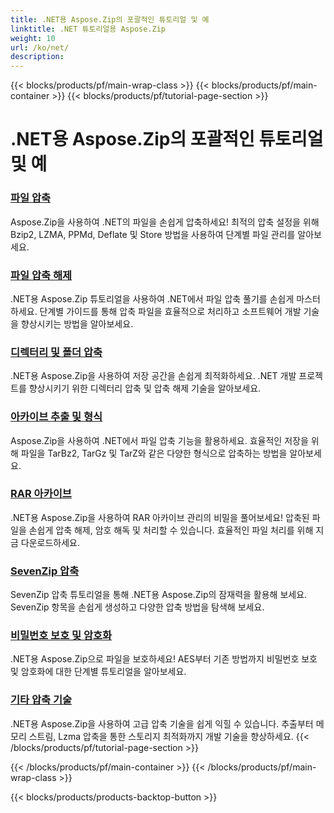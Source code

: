 ```yaml
---
title: .NET용 Aspose.Zip의 포괄적인 튜토리얼 및 예
linktitle: .NET 튜토리얼용 Aspose.Zip
weight: 10
url: /ko/net/
description:
---
```


{{< blocks/products/pf/main-wrap-class >}}
{{< blocks/products/pf/main-container >}}
{{< blocks/products/pf/tutorial-page-section >}}

# .NET용 Aspose.Zip의 포괄적인 튜토리얼 및 예


### [파일 압축](./file-compression/)
Aspose.Zip을 사용하여 .NET의 파일을 손쉽게 압축하세요! 최적의 압축 설정을 위해 Bzip2, LZMA, PPMd, Deflate 및 Store 방법을 사용하여 단계별 파일 관리를 알아보세요.
### [파일 압축 해제](./file-decompression/)
.NET용 Aspose.Zip 튜토리얼을 사용하여 .NET에서 파일 압축 풀기를 손쉽게 마스터하세요. 단계별 가이드를 통해 압축 파일을 효율적으로 처리하고 소프트웨어 개발 기술을 향상시키는 방법을 알아보세요.
### [디렉터리 및 폴더 압축](./directory-and-folder-compression/)
.NET용 Aspose.Zip을 사용하여 저장 공간을 손쉽게 최적화하세요. .NET 개발 프로젝트를 향상시키기 위한 디렉터리 압축 및 압축 해제 기술을 알아보세요.
### [아카이브 추출 및 형식](./archive-extraction-and-formats/)
Aspose.Zip을 사용하여 .NET에서 파일 압축 기능을 활용하세요. 효율적인 저장을 위해 파일을 TarBz2, TarGz 및 TarZ와 같은 다양한 형식으로 압축하는 방법을 알아보세요.
### [RAR 아카이브](./rar-archive/)
.NET용 Aspose.Zip을 사용하여 RAR 아카이브 관리의 비밀을 풀어보세요! 압축된 파일을 손쉽게 압축 해제, 암호 해독 및 처리할 수 있습니다. 효율적인 파일 처리를 위해 지금 다운로드하세요.
### [SevenZip 압축](./sevenzip-compression/)
SevenZip 압축 튜토리얼을 통해 .NET용 Aspose.Zip의 잠재력을 활용해 보세요. SevenZip 항목을 손쉽게 생성하고 다양한 압축 방법을 탐색해 보세요.
### [비밀번호 보호 및 암호화](./password-protection-and-encryption/)
.NET용 Aspose.Zip으로 파일을 보호하세요! AES부터 기존 방법까지 비밀번호 보호 및 암호화에 대한 단계별 튜토리얼을 알아보세요. 
### [기타 압축 기술](./other-compression-techniques/)
.NET용 Aspose.Zip을 사용하여 고급 압축 기술을 쉽게 익힐 수 있습니다. 추출부터 메모리 스트림, Lzma 압축을 통한 스토리지 최적화까지 개발 기술을 향상하세요.
{{< /blocks/products/pf/tutorial-page-section >}}

{{< /blocks/products/pf/main-container >}}
{{< /blocks/products/pf/main-wrap-class >}}

{{< blocks/products/products-backtop-button >}}
